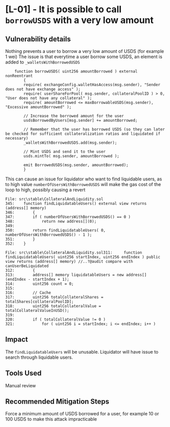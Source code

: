 # [L-01] - It is possible to call `borrowUSDS` with a very low amount

## Vulnerability details
Nothing prevents a user to borrow a very low amount of USDS (for example 1 wei)
The issue is that everytime a user borrow some USDS, an element is added to `_walletsWithBorrowedUSDS`

```soldiity
    function borrowUSDS( uint256 amountBorrowed ) external nonReentrant
		{
		require( exchangeConfig.walletHasAccess(msg.sender), "Sender does not have exchange access" );
		require( userShareForPool( msg.sender, collateralPoolID ) > 0, "User does not have any collateral" );
		require( amountBorrowed <= maxBorrowableUSDS(msg.sender), "Excessive amountBorrowed" );

		// Increase the borrowed amount for the user
		usdsBorrowedByUsers[msg.sender] += amountBorrowed;

		// Remember that the user has borrowed USDS (so they can later be checked for sufficient collateralization ratios and liquidated if necessary)
		_walletsWithBorrowedUSDS.add(msg.sender);

		// Mint USDS and send it to the user
		usds.mintTo( msg.sender, amountBorrowed );

		emit BorrowedUSDS(msg.sender, amountBorrowed);
		}
```

This can cause an issue for liquidator who want to find liquidable users, as to high value `numberOfUsersWithBorrowedUSDS` will make the gas cost of the loop to high, possibly causing a revert

```solidity
File: src\stable\CollateralAndLiquidity.sol
345: 	function findLiquidatableUsers() external view returns (address[] memory)
346: 		{
347: 		if ( numberOfUsersWithBorrowedUSDS() == 0 )
348: 			return new address[](0);
349: 
350: 		return findLiquidatableUsers( 0, numberOfUsersWithBorrowedUSDS() - 1 );
351: 		}
352: 	}
```


```solidity
File: src\stable\CollateralAndLiquidity.sol311: 	function findLiquidatableUsers( uint256 startIndex, uint256 endIndex ) public view returns (address[] memory) //..?@audit compare with canUserBeLiquidated
312: 		{
313: 		address[] memory liquidatableUsers = new address[](endIndex - startIndex + 1);
314: 		uint256 count = 0;
315: 
316: 		// Cache
317: 		uint256 totalCollateralShares = totalShares[collateralPoolID];
318: 		uint256 totalCollateralValue = totalCollateralValueInUSD();
319: 
320: 		if ( totalCollateralValue != 0 )
321: 			for ( uint256 i = startIndex; i <= endIndex; i++ )
```

## Impact
The `findLiquidatableUsers` will be unusable.
Liquidator will have issue to search through liquidable users.

## Tools Used
Manual review

## Recommended Mitigation Steps
Force a minimum amount of USDS borrowed for a user, for example 10 or 100 USDS to make this attack impracticable
